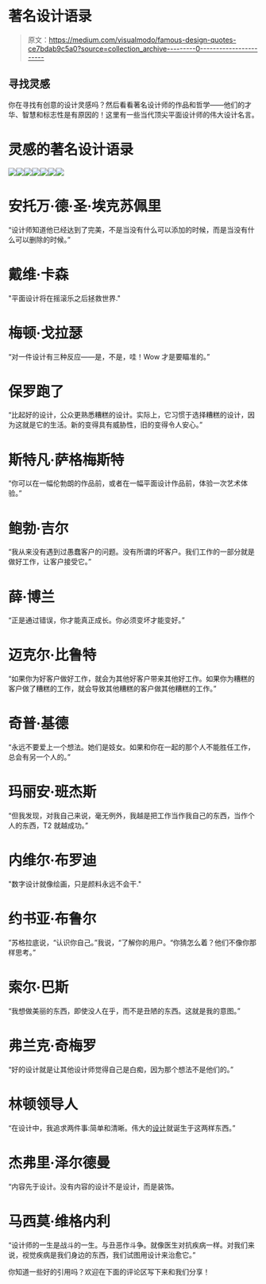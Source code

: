 # 著名设计语录

> 原文：<https://medium.com/visualmodo/famous-design-quotes-ce7bdab9c5a0?source=collection_archive---------0----------------------->

## 寻找灵感

你在寻找有创意的设计灵感吗？然后看看著名设计师的作品和哲学——他们的才华、智慧和标志性是有原因的！这里有一些当代顶尖平面设计师的伟大设计名言。

# 灵感的著名设计语录

![](img/55ab380d4efb1c7fd60b312b44dd917d.png)![](img/d5694ccd6cbc1bed32a4c2a2cc63528e.png)![](img/ffa597ff71df85f5e9c8e0d138139bd4.png)![](img/0e94a7f5127a74a3f2c48992e8ab0732.png)![](img/8bea0394ce0297bc337518c4a5223c49.png)![](img/06f18c72fade888117be8fdc6b8d604d.png)![](img/2db4cc003829385e3325e755443acd53.png)

# 安托万·德·圣·埃克苏佩里

“设计师知道他已经达到了完美，不是当没有什么可以添加的时候，而是当没有什么可以删除的时候。”

# 戴维·卡森

"平面设计将在摇滚乐之后拯救世界."

# 梅顿·戈拉瑟

“对一件设计有三种反应——是，不是，哇！Wow 才是要瞄准的。”

# 保罗跑了

“比起好的设计，公众更熟悉糟糕的设计。实际上，它习惯于选择糟糕的设计，因为这就是它的生活。新的变得具有威胁性，旧的变得令人安心。”

# 斯特凡·萨格梅斯特

“你可以在一幅伦勃朗的作品前，或者在一幅平面设计作品前，体验一次艺术体验。”

# 鲍勃·吉尔

“我从来没有遇到过愚蠢客户的问题。没有所谓的坏客户。我们工作的一部分就是做好工作，让客户接受它。”

# 薛·博兰

“正是通过错误，你才能真正成长。你必须变坏才能变好。”

# 迈克尔·比鲁特

“如果你为好客户做好工作，就会为其他好客户带来其他好工作。如果你为糟糕的客户做了糟糕的工作，就会导致其他糟糕的客户做其他糟糕的工作。”

# 奇普·基德

“永远不要爱上一个想法。她们是妓女。如果和你在一起的那个人不能胜任工作，总会有另一个人的。”

# 玛丽安·班杰斯

“但我发现，对我自己来说，毫无例外，我越是把工作当作我自己的东西，当作个人的东西，T2 就越成功。”

# 内维尔·布罗迪

"数字设计就像绘画，只是颜料永远不会干."

# 约书亚·布鲁尔

”苏格拉底说，“认识你自己。”我说，“了解你的用户。“你猜怎么着？他们不像你那样思考。”

# 索尔·巴斯

“我想做美丽的东西，即使没人在乎，而不是丑陋的东西。这就是我的意图。”

# 弗兰克·奇梅罗

“好的设计就是让其他设计师觉得自己是白痴，因为那个想法不是他们的。”

# 林顿领导人

“在设计中，我追求两件事:简单和清晰。伟大的[设计](http://theme.visualmodo.com/spark/)就诞生于这两样东西。”

# 杰弗里·泽尔德曼

“内容先于设计。没有内容的设计不是设计，而是装饰。

# 马西莫·维格内利

“设计师的一生是战斗的一生。与丑恶作斗争。就像医生对抗疾病一样。对我们来说，视觉疾病是我们身边的东西，我们试图用设计来治愈它。”

你知道一些好的引用吗？欢迎在下面的评论区写下来和我们分享！
